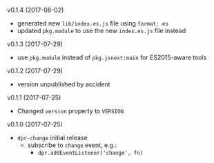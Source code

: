 v0.1.4 (2017-08-02)
- generated new `lib/index.es.js` file using `format: es`
- updated `pkg.module` to use the new `index.es.js` file instead

v0.1.3 (2017-07-29)
- use `pkg.module` instead of `pkg.jsnext:main` for ES2015-aware tools

v0.1.2 (2017-07-29)
- version unpublished by accident

v0.1.1 (2017-07-25)
- Changed `version` property to `VERSION`

v0.1.0 (2017-07-25)
- `dpr-change` initial release
  - subscribe to `change` event, e.g.:
    - `dpr.addEventListener('change', fn)`
